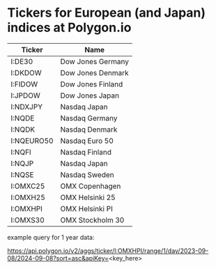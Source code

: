 # Tickers for European (and Japan) indices at Polygon.io

| Ticker       | Name |
|----------------|------------------|
| I:DE30 | Dow Jones Germany |
| I:DKDOW | Dow Jones Denmark |
| I:FIDOW | Dow Jones Finland |
| I:JPDOW | Dow Jones Japan |
| I:NDXJPY | Nasdaq Japan |
| I:NQDE | Nasdaq Germany |
| I:NQDK | Nasdaq Denmark | 
| I:NQEURO50 | Nasdaq Euro 50 |
| I:NQFI | Nasdaq Finland |
| I:NQJP | Nasdaq Japan |
| I:NQSE | Nasdaq Sweden |
| I:OMXC25 | OMX Copenhagen |
| I:OMXH25 | OMX Helsinki 25 |
| I:OMXHPI | OMX Helsinki PI |
| I:OMXS30 | OMX Stockholm 30 |


example query for 1 year data:

https://api.polygon.io/v2/aggs/ticker/I:OMXHPI/range/1/day/2023-09-08/2024-09-08?sort=asc&apiKey=<key_here>
